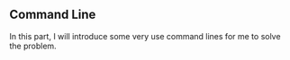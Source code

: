 ## Command Line

In this part, I will introduce some very use command lines for me to solve the problem.